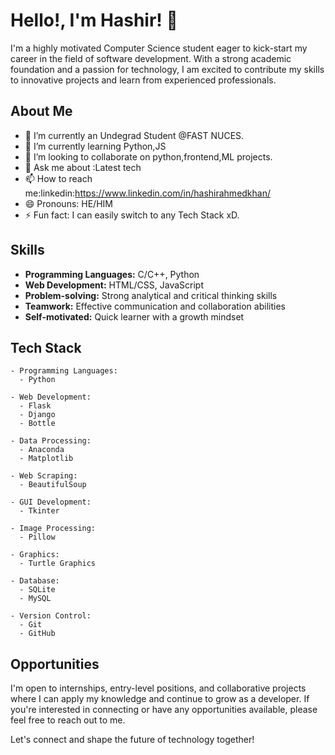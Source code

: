 # Hello!, I'm Hashir! 👋

I'm a highly motivated Computer Science student eager to kick-start my career in the field of software development. With a strong academic foundation and a passion for technology, I am excited to contribute my skills to innovative projects and learn from experienced professionals.


## About Me

- 🔭 I’m currently an Undegrad Student @FAST NUCES.
- 🌱 I’m currently learning Python,JS
- 👯 I’m looking to collaborate on python,frontend,ML projects.
- 💬 Ask me about :Latest tech
- 📫 How to reach me:linkedin:https://www.linkedin.com/in/hashirahmedkhan/
- 😄 Pronouns: HE/HIM
- ⚡ Fun fact: I can easily switch to any Tech Stack xD.

## Skills

- **Programming Languages:** C/C++, Python
- **Web Development:** HTML/CSS, JavaScript
- **Problem-solving:** Strong analytical and critical thinking skills
- **Teamwork:** Effective communication and collaboration abilities
- **Self-motivated:** Quick learner with a growth mindset

## Tech Stack

```
- Programming Languages:
  - Python

- Web Development:
  - Flask
  - Django
  - Bottle

- Data Processing:
  - Anaconda
  - Matplotlib

- Web Scraping:
  - BeautifulSoup

- GUI Development:
  - Tkinter

- Image Processing:
  - Pillow

- Graphics:
  - Turtle Graphics

- Database:
  - SQLite
  - MySQL

- Version Control:
  - Git
  - GitHub
```

## Opportunities

I'm open to internships, entry-level positions, and collaborative projects where I can apply my knowledge and continue to grow as a developer. If you're interested in connecting or have any opportunities available, please feel free to reach out to me.

Let's connect and shape the future of technology together!
